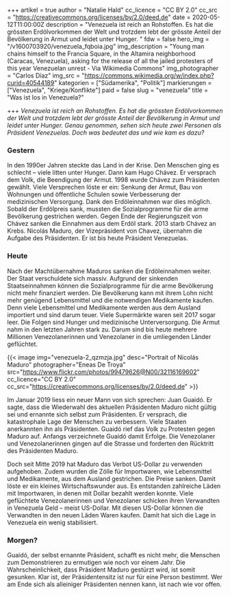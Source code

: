 +++
artikel = true
author = "Natalie Hald"
cc_licence = "CC BY 2.0"
cc_src = "https://creativecommons.org/licenses/by/2.0/deed.de"
date = 2020-05-12T11:00:00Z
description = "Venezuela ist reich an Rohstoffen. Es hat die grössten Erdölvorkommen der Welt und trotzdem lebt der grösste Anteil der Bevölkerung in Armut und leidet unter Hunger. "
fdw = false
hero_img = "/v1600703920/venezuela_fqboia.jpg"
img_description = "Young man chains himself to the Francia Square, in the Altamira neighborhood (Caracas, Venezuela), asking for the release of all the jailed protesters of this year Venezuelan unrest - Via Wikimedia Commons"
img_photographer = "Carlos Díaz"
img_src = "https://commons.wikimedia.org/w/index.php?curid=40544189"
kategorien = ["Südamerika", "Politik"]
markierungen = ["Venezuela", "Kriege/Konflikte"]
paid = false
slug = "venezuela"
title = "Was ist los in Venezuela?"

+++
_Venezuela ist reich an Rohstoffen. Es hat die grössten Erdölvorkommen der Welt und trotzdem lebt der grösste Anteil der Bevölkerung in Armut und leidet unter Hunger. Genau genommen, sehen sich heute zwei Personen als Präsident Venezuelas. Doch was bedeutet das und wie kam es dazu?_

### Gestern

In den 1990er Jahren steckte das Land in der Krise. Den Menschen ging es schlecht – viele litten unter Hunger. Dann kam Hugo Chávez. Er versprach dem Volk, die Beendigung der Armut. 1998 wurde Chávez zum Präsidenten gewählt. Viele Versprechen löste er ein: Senkung der Armut, Bau von Wohnungen und öffentliche Schulen sowie Verbesserung der medizinischen Versorgung. Dank den Erdöleinnahmen war dies möglich. Sobald der Erdölpreis sank, mussten die Sozialprogramme für die arme Bevölkerung gestrichen werden. Gegen Ende der Regierungszeit von Chávez sanken die Einnahmen aus dem Erdöl stark. 2013 starb Chávez an Krebs. Nicolás Maduro, der Vizepräsident von Chavez, übernahm die Aufgabe des Präsidenten. Er ist bis heute Präsident Venezuelas.

### Heute

Nach der Machtübernahme Maduros sanken die Erdöleinnahmen weiter. Der Staat verschuldete sich massiv. Aufgrund der sinkenden Staatseinnahmen können die Sozialprogramme für die arme Bevölkerung nicht mehr finanziert werden. Die Bevölkerung kann mit ihrem Lohn nicht mehr genügend Lebensmittel und die notwendigen Medikamente kaufen. Denn viele Lebensmittel und Medikamente werden aus dem Ausland importiert und sind darum teuer. Viele Supermärkte waren seit 2017 sogar leer. Die Folgen sind Hunger und medizinische Unterversorgung. Die Armut nahm in den letzten Jahren stark zu. Darum sind bis heute mehrere Millionen Venezolanerinnen und Venezolaner in die umliegenden Länder geflüchtet.

{{< image img="venezuela-2_qzmzja.jpg" desc="Portrait of Nicolás Maduro" photographer="Eneas De Troya" src="https://www.flickr.com/photos/99479626@N00/32116169602" cc_licence="CC BY 2.0" cc_src="https://creativecommons.org/licenses/by/2.0/deed.de" >}}

Im Januar 2019 liess ein neuer Mann von sich sprechen: Juan Guaidó. Er sagte, dass die Wiederwahl des aktuellen Präsidenten Maduro nicht gültig sei und ernannte sich selbst zum Präsidenten. Er versprach, die katastrophale Lage der Menschen zu verbessern. Viele Staaten anerkannten ihn als Präsidenten. Guaidó rief das Volk zu Protesten gegen Maduro auf. Anfangs verzeichnete Guaidó damit Erfolge. Die Venezolaner und Venezolanerinnen gingen auf die Strasse und forderten den Rücktritt des Präsidenten Maduro.

Doch seit Mitte 2019 hat Maduro das Verbot US-Dollar zu verwenden aufgehoben. Zudem wurden die Zölle für Importwaren, wie Lebensmittel und Medikamente, aus dem Ausland gestrichen. Die Preise sanken. Damit löste er ein kleines Wirtschaftswunder aus. Es entstanden zahlreiche Läden mit Importwaren, in denen mit Dollar bezahlt werden konnte. Viele geflüchtete Venezolanerinnen und Venezolaner schicken ihren Verwandten in Venezuela Geld – meist US-Dollar. Mit diesen US-Dollar können die Verwandten in den neuen Läden Waren kaufen. Damit hat sich die Lage in Venezuela ein wenig stabilisiert.

### Morgen?

Guaidó, der selbst ernannte Präsident, schafft es nicht mehr, die Menschen zum Demonstrieren zu ermutigen wie noch vor einem Jahr. Die Wahrscheinlichkeit, dass Präsident Maduro gestürzt wird, ist somit gesunken. Klar ist, der Präsidentensitz ist nur für eine Person bestimmt. Wer am Ende sich als alleiniger Präsidenten nennen kann, ist nach wie vor offen.